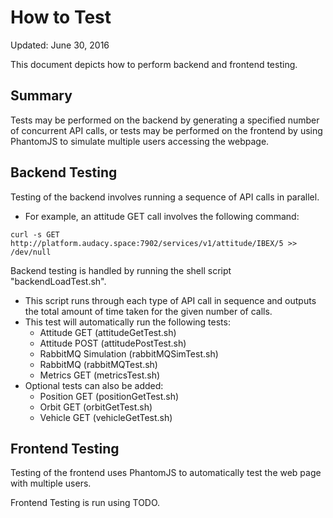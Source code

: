 # How to Test
Updated: June 30, 2016

This document depicts how to perform backend and frontend testing.

## Summary
Tests may be performed on the backend by generating a specified number of concurrent API calls, or tests may be performed on the frontend by using PhantomJS to simulate multiple users accessing the webpage.

## Backend Testing
Testing of the backend involves running a sequence of API calls in parallel.

* For example, an attitude GET call involves the following command:
```
curl -s GET http://platform.audacy.space:7902/services/v1/attitude/IBEX/5 >> /dev/null
```

Backend testing is handled by running the shell script "backendLoadTest.sh".
* This script runs through each type of API call in sequence and outputs the total amount of time taken for the given number of calls.
* This test will automatically run the following tests:
  - Attitude GET (attitudeGetTest.sh)
  - Attitude POST (attitudePostTest.sh)
  - RabbitMQ Simulation (rabbitMQSimTest.sh)
  - RabbitMQ (rabbitMQTest.sh)
  - Metrics GET (metricsTest.sh)
* Optional tests can also be added:
  - Position GET (positionGetTest.sh)
  - Orbit GET (orbitGetTest.sh)
  - Vehicle GET (vehicleGetTest.sh)

## Frontend Testing
Testing of the frontend uses PhantomJS to automatically test the web page with multiple users.

Frontend Testing is run using TODO.

